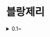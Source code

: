 # 블랑제리

<details>
<summary>0.1~</summary>

<h3>[버전 0.1]</h3>
<img src="https://github.com/user-attachments/assets/e34ca20a-ebc9-420b-ae1f-e380b8e3f6c4" width="360" alt="Alpha 0.1">
<br/>
- 기본 코딩 완료<br/>
- 반응형 스크린<br/>
- 빵, 배경 이미지 Import<br/>
- CSV 데이터화<br/>
- 빵 Merge 기능 구현<br/>
- 빵 10가지 추가(1개 미완)<br/>
- 이펙트 구현<br/>

<h3>[버전 0.2]</h3>
<img src="https://github.com/user-attachments/assets/06ac7045-e719-43a8-a949-04bef0c3da0a" width="360" alt="Alpha 0.2">
<br/>
- 빵 드래그&드롭<br/>
- 아이템 바 디자인<br/>
- 빵 3번 이미지 교체<br/>
- 배경 교체<br/>
- 터치 기능 구체화<br/>

<h3>[버전 0.3]</h3>
<img src="https://github.com/user-attachments/assets/333d7b7f-7b31-4991-989a-96680674c4fe" width="360" alt="Alpha 0.3">
<br/>

- 아이템 전부 완료<br/>
- 반쪽짜리 빵 디자인 완료<br/>
- 불 이펙트 완료<br/>
- 순서 바꾸기 완료<br/>
- 성별 이펙트 색상 바꾸기 완료<br/>
- 표정 넣기 완료<br/>
- 빵에 wordData 입력 완료<br/>
- 버튼 누르면 번역 기능 완료<br/>
- 버튼 디자인 완료<br/>
- 폰트 넣기 완료<br/>
- 점수 하는 중<br/>

<h3>[버전 0.4]</h3>
<br/>
- 스코어 구현<br/>
- 게임오버 (코드상) 구현<br/>

<h3>[버전 0.5]</h3>
<img src="https://github.com/user-attachments/assets/ceaf9ca3-0fa0-49b0-bf83-039ad4b7763d" width="360" alt="Alpha 0.5">
<br/>
- 게임오버 박스 완성<br/>
- 코인<br/>
- 아이템 위치, 코인 UI 완성<br/>
- 코인 애니메이션 구현<br/>
- 국기 추가<br/>
- 점수&코인 부드럽게 올라가는 애니메이션 완<br/>

<h3>[버전 0.6]</h3>
<img src="https://github.com/user-attachments/assets/a7d70e25-0842-49d3-a6c2-e25f63385c9c" width="360" alt="Alpha 0.6">
<br/>
- 코인 마무리 (아이템 구매)<br/>
- 게임오버 완료(빵타는 이미지 추가 예정)<br/>
- 메인 화면 목업 디자인<br/>
- 메인 화면 배경 스크롤링 구현<br/>
- 폰트 추가<br/>
- 국기 이미지 변경<br/>
- 씬 추가(메인 화면)<br/>

<h3>[버전 0.7]</h3>
<img src="https://github.com/user-attachments/assets/ee8a2f9e-b7f7-4db5-98ac-be6541ff3618" width="360" alt="Alpha 0.7">
<br/>
- 폰트 정상화<br/>
- 씬 전환<br/>
- 사용방법 버튼 구현<br/>
- 모드 구현 (거의)<br/>
- 정지 화면 구현<br/>
- 탄빵 이미지 추가<br/>
- 게임 스톱, 리슘 구현<br/>
- 버그 수정(코인, 탄빵 등)<br/>

</details>
